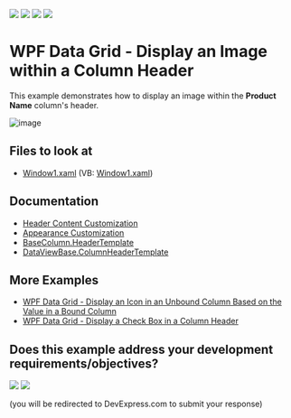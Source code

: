 <!-- default badges list -->
![](https://img.shields.io/endpoint?url=https://codecentral.devexpress.com/api/v1/VersionRange/128649936/21.1.5%2B)
[![](https://img.shields.io/badge/Open_in_DevExpress_Support_Center-FF7200?style=flat-square&logo=DevExpress&logoColor=white)](https://supportcenter.devexpress.com/ticket/details/E1629)
[![](https://img.shields.io/badge/📖_How_to_use_DevExpress_Examples-e9f6fc?style=flat-square)](https://docs.devexpress.com/GeneralInformation/403183)
[![](https://img.shields.io/badge/💬_Leave_Feedback-feecdd?style=flat-square)](#does-this-example-address-your-development-requirementsobjectives)
<!-- default badges end -->
# WPF Data Grid - Display an Image within a Column Header

This example demonstrates how to display an image within the **Product Name** column's header.

![image](https://user-images.githubusercontent.com/65009440/173342871-296ac952-73b7-4d28-9d5b-e92a41455a3e.png)

<!-- default file list -->
## Files to look at

* [Window1.xaml](./CS/DXGrid_DisplayHeaderImage/Window1.xaml) (VB: [Window1.xaml](./VB/DXGrid_DisplayHeaderImage/Window1.xaml))

<!-- default file list end -->

## Documentation

* [Header Content Customization](https://docs.devexpress.com/WPF/119135/controls-and-libraries/data-grid/appearance-customization/column-header-customization/header-content-customization)
* [Appearance Customization](https://docs.devexpress.com/WPF/6152/controls-and-libraries/data-grid/appearance-customization)
* [BaseColumn.HeaderTemplate](https://docs.devexpress.com/WPF/DevExpress.Xpf.Grid.BaseColumn.HeaderTemplate)
* [DataViewBase.ColumnHeaderTemplate](https://docs.devexpress.com/WPF/DevExpress.Xpf.Grid.DataViewBase.ColumnHeaderTemplate)

## More Examples

* [WPF Data Grid - Display an Icon in an Unbound Column Based on the Value in a Bound Column](https://github.com/DevExpress-Examples/how-to-display-an-icon-in-an-unbound-column-based-on-the-value-stored-in-a-bound-column-e1266)
* [WPF Data Grid - Display a Check Box in a Column Header](https://github.com/DevExpress-Examples/how-to-display-a-check-box-within-column-headers-e1517)
<!-- feedback -->
## Does this example address your development requirements/objectives?

[<img src="https://www.devexpress.com/support/examples/i/yes-button.svg"/>](https://www.devexpress.com/support/examples/survey.xml?utm_source=github&utm_campaign=how-to-display-an-image-within-a-column-header-e1629&~~~was_helpful=yes) [<img src="https://www.devexpress.com/support/examples/i/no-button.svg"/>](https://www.devexpress.com/support/examples/survey.xml?utm_source=github&utm_campaign=how-to-display-an-image-within-a-column-header-e1629&~~~was_helpful=no)

(you will be redirected to DevExpress.com to submit your response)
<!-- feedback end -->
